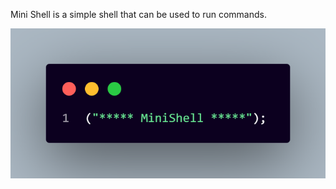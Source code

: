 Mini Shell is a simple shell that can be used to run commands.

![Screenshot](developer_tools/minishell.PNG?raw=true)

